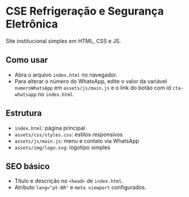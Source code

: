 # CSE Refrigeração e Segurança Eletrônica

Site institucional simples em HTML, CSS e JS.

## Como usar

- Abra o arquivo `index.html` no navegador.
- Para alterar o número do WhatsApp, edite o valor da variável `numeroWhatsApp` em `assets/js/main.js` e o link do botão com id `cta-whatsapp` no `index.html`.

## Estrutura

- `index.html`: página principal
- `assets/css/styles.css`: estilos responsivos
- `assets/js/main.js`: menu e contato via WhatsApp
- `assets/img/logo.svg`: logotipo simples

## SEO básico

- Título e descrição no `<head>` de `index.html`.
- Atributo `lang="pt-BR"` e `meta viewport` configurados.
